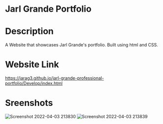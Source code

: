 # Jarl Grande Portfolio
# Description 
A Website that showcases Jarl Grande's portfolio. Built using html and CSS. 

# Website Link
https://jarag3.github.io/jarl-grande-professional-portfolio/Develop/index.html

# Sreenshots
![Screenshot 2022-04-03 213830](https://user-images.githubusercontent.com/101682699/161474817-661faffc-3492-417d-b1b0-93cf5ac4d380.png)
![Screenshot 2022-04-03 213839](https://user-images.githubusercontent.com/101682699/161474821-13662fe1-fac5-4a55-a8be-c9f87a1adf96.png)
